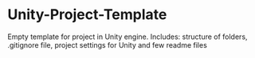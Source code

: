 Unity-Project-Template
======================

Empty template for project in Unity engine. Includes: structure of folders, .gitignore file, project settings for Unity and few readme files
